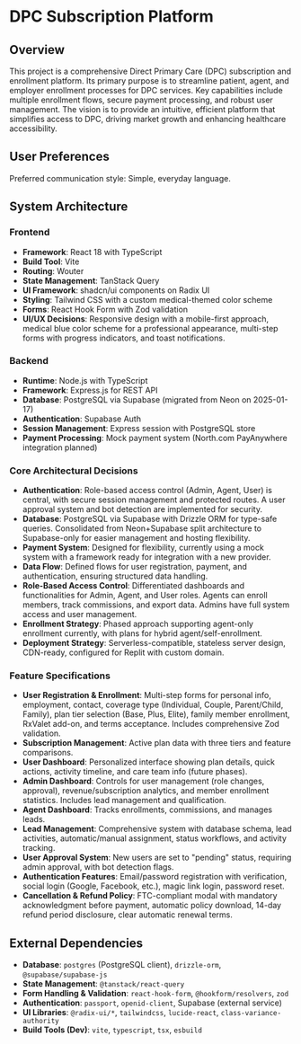 # DPC Subscription Platform

## Overview

This project is a comprehensive Direct Primary Care (DPC) subscription and enrollment platform. Its primary purpose is to streamline patient, agent, and employer enrollment processes for DPC services. Key capabilities include multiple enrollment flows, secure payment processing, and robust user management. The vision is to provide an intuitive, efficient platform that simplifies access to DPC, driving market growth and enhancing healthcare accessibility.

## User Preferences

Preferred communication style: Simple, everyday language.

## System Architecture

### Frontend
- **Framework**: React 18 with TypeScript
- **Build Tool**: Vite
- **Routing**: Wouter
- **State Management**: TanStack Query
- **UI Framework**: shadcn/ui components on Radix UI
- **Styling**: Tailwind CSS with a custom medical-themed color scheme
- **Forms**: React Hook Form with Zod validation
- **UI/UX Decisions**: Responsive design with a mobile-first approach, medical blue color scheme for a professional appearance, multi-step forms with progress indicators, and toast notifications.

### Backend
- **Runtime**: Node.js with TypeScript
- **Framework**: Express.js for REST API
- **Database**: PostgreSQL via Supabase (migrated from Neon on 2025-01-17)
- **Authentication**: Supabase Auth
- **Session Management**: Express session with PostgreSQL store
- **Payment Processing**: Mock payment system (North.com PayAnywhere integration planned)

### Core Architectural Decisions
- **Authentication**: Role-based access control (Admin, Agent, User) is central, with secure session management and protected routes. A user approval system and bot detection are implemented for security.
- **Database**: PostgreSQL via Supabase with Drizzle ORM for type-safe queries. Consolidated from Neon+Supabase split architecture to Supabase-only for easier management and hosting flexibility.
- **Payment System**: Designed for flexibility, currently using a mock system with a framework ready for integration with a new provider.
- **Data Flow**: Defined flows for user registration, payment, and authentication, ensuring structured data handling.
- **Role-Based Access Control**: Differentiated dashboards and functionalities for Admin, Agent, and User roles. Agents can enroll members, track commissions, and export data. Admins have full system access and user management.
- **Enrollment Strategy**: Phased approach supporting agent-only enrollment currently, with plans for hybrid agent/self-enrollment.
- **Deployment Strategy**: Serverless-compatible, stateless server design, CDN-ready, configured for Replit with custom domain.

### Feature Specifications
- **User Registration & Enrollment**: Multi-step forms for personal info, employment, contact, coverage type (Individual, Couple, Parent/Child, Family), plan tier selection (Base, Plus, Elite), family member enrollment, RxValet add-on, and terms acceptance. Includes comprehensive Zod validation.
- **Subscription Management**: Active plan data with three tiers and feature comparisons.
- **User Dashboard**: Personalized interface showing plan details, quick actions, activity timeline, and care team info (future phases).
- **Admin Dashboard**: Controls for user management (role changes, approval), revenue/subscription analytics, and member enrollment statistics. Includes lead management and qualification.
- **Agent Dashboard**: Tracks enrollments, commissions, and manages leads.
- **Lead Management**: Comprehensive system with database schema, lead activities, automatic/manual assignment, status workflows, and activity tracking.
- **User Approval System**: New users are set to "pending" status, requiring admin approval, with bot detection flags.
- **Authentication Features**: Email/password registration with verification, social login (Google, Facebook, etc.), magic link login, password reset.
- **Cancellation & Refund Policy**: FTC-compliant modal with mandatory acknowledgment before payment, automatic policy download, 14-day refund period disclosure, clear automatic renewal terms.

## External Dependencies

- **Database**: `postgres` (PostgreSQL client), `drizzle-orm`, `@supabase/supabase-js`
- **State Management**: `@tanstack/react-query`
- **Form Handling & Validation**: `react-hook-form`, `@hookform/resolvers`, `zod`
- **Authentication**: `passport`, `openid-client`, Supabase (external service)
- **UI Libraries**: `@radix-ui/*`, `tailwindcss`, `lucide-react`, `class-variance-authority`
- **Build Tools (Dev)**: `vite`, `typescript`, `tsx`, `esbuild`